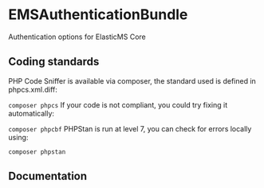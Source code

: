 # EMSAuthenticationBundle
Authentication options for ElasticMS Core

## Coding standards
PHP Code Sniffer is available via composer, the standard used is defined in phpcs.xml.diff:

`composer phpcs`
If your code is not compliant, you could try fixing it automatically:

`composer phpcbf` 
PHPStan is run at level 7, you can check for errors locally using:

`composer phpstan`

## Documentation
